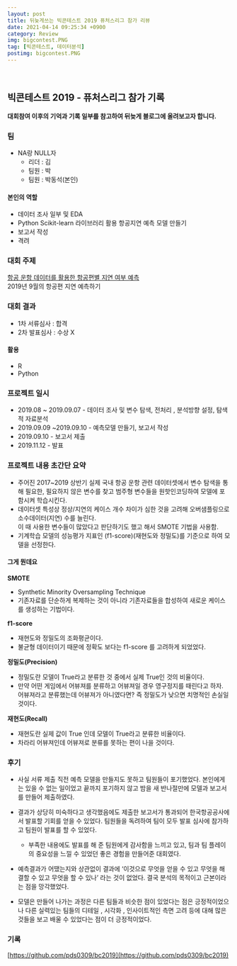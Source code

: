 ```yaml
---
layout: post
title: 뒤늦게쓰는 빅콘테스트 2019 퓨처스리그 참가 리뷰
date: 2021-04-14 09:25:34 +0900
category: Review
img: bigcontest.PNG
tag: [빅콘테스트, 데이터분석]
postimg: bigcontest.PNG
---
```

<br>  


## 빅콘테스트 2019 - 퓨처스리그 참가 기록
  
**대회참여 이후의 기억과 기록 일부를 참고하여 뒤늦게 블로그에 올려보고자 합니다.**  
  
### 팀  
* NA랑 NULL자
  * 리더 : 김
  * 팀원 : 박
  * 팀원 : 박동석(본인)
  
#### 본인의 역할  
 * 데이터 조사 일부 및 EDA 
 * Python Scikit-learn 라이브러리 활용 항공지연 예측 모델 만들기
 * 보고서 작성  
 * 격려  
  
### 대회 주제 

[항공 운항 데이터를 활용한 항공편별 지연 여부 예측](https://www.bigcontest.or.kr/introduce/history2019.php)  
2019년 9월의 항공편 지연 예측하기  
  
### 대회 결과
  
* 1차 서류심사 : 합격
* 2차 발표심사 : 수상 X

#### 활용
  
* R
* Python
  


### 프로젝트 일시 
* 2019.08 ~ 2019.09.07 - 데이터 조사 및 변수 탐색, 전처리 , 분석방향 설정, 탐색적 자료분석
* 2019.09.09 ~2019.09.10 - 예측모델 만들기, 보고서 작성
* 2019.09.10 - 보고서 제출
* 2019.11.12 - 발표  
  
### 프로젝트 내용 초간단 요약  
* 주어진 2017~2019 상반기 실제 국내 항공 운항 관련 데이터셋에서 변수 탐색을 통해 필요한, 필요하지 않은 
  변수를 찾고 범주형 변수들을 원핫인코딩하여 모델에 포함시켜 학습시킨다.  
* 데이터셋 특성상 정상/지연의 케이스 개수 차이가 심한 것을 고려해 오버샘플링으로 소수데이터(지연) 수를 늘린다.   
  이 때 사용한 변수들이 많았다고 판단하기도 했고 해서 SMOTE 기법을 사용함.  
* 기계학습 모델의 성능평가 지표인 (f1-score)(재현도와 정밀도)를 기준으로 하여 모델을 선정한다.

#### 그게 뭔데요 

**SMOTE**  
* Synthetic Minority Oversampling Technique  
* 기존자료를 단순하게 복제하는 것이 아니라 기존자료들을 합성하여 새로운 케이스를 생성하는 기법이다.  
  
**f1-score**  
* 재현도와 정밀도의 조화평균이다.  
* 불균형 데이터이기 때문에 정확도 보다는 f1-score 를 고려하게 되었었다.  

**정밀도(Precision)**
* 정밀도란 모델이 True라고 분류한 것 중에서 실제 True인 것의 비율이다.  
* 만약 어떤 게임에서 어뷰져를 분류하고 어뷰져일 경우 영구정지를 때린다고 하자. 
  어뷰져라고 분류했는데 어뷰져가 아니였다면? 즉 정밀도가 낮으면 치명적인 손실일 것이다.

**재현도(Recall)**  
* 재현도란 실제 값이 True 인데 모델이 True라고 분류한 비율이다.  
* 차라리 어뷰져인데 어뷰져로 분류를 못하는 편이 나을 것이다.   


  
### 후기  

* 사실 서류 제출 직전 예측 모델을 만들지도 못하고 팀원들이 포기했었다. 본인에게는 있을 수 없는 일이었고 끝까지 포기하지 않고 밤을 새 반나절만에 모델과 보고서를 만들어 제출하였다.  
  
* 결과가 상당히 미숙하다고 생각했음에도 제출한 보고서가 통과되어 한국항공공사에서 발표할 기회를 얻을 수 있었다. 팀원들을 독려하여 팀이 모두 발표 심사에 참가하고 팀원이 발표를 할 수 있었다.  
  
  * 부족한 내용에도 발표를 해 준 팀원에게 감사함을 느끼고 있고, 팀과 팀 플레이의 중요성을 느낄 수 있었던 좋은 경험을 만들어준 대회였다.  

* 예측결과가 어땠는지와 상관없이 결과에 ‘이것으로 무엇을 얻을 수 있고 무엇을 해결할 수 있고 무엇을 할 수 있나’ 라는 것이 없었다. 결국 분석의 목적이고 근본이라는 점을 망각했었다.  

* 모델은 만들어 나가는 과정은 다른 팀들과 비슷한 점이 있었다는 점은 긍정적이었으나 다른 실력있는 팀들의 디테일 , 시각화 , 인사이트적인 측면 고려 등에 대해 많은 것들을 보고 배울 수 있었다는 점이 더 긍정적이었다.  

 
  
### 기록

[https://github.com/pds0309/bc2019](https://github.com/pds0309/bc2019)